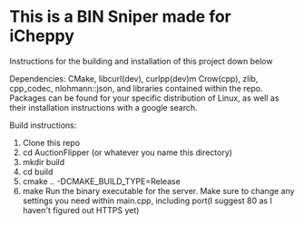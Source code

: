 # This is a BIN Sniper made for iCheppy

Instructions for the building and installation of this project down below

Dependencies:
CMake, libcurl(dev), curlpp(dev)m Crow(cpp), zlib, cpp_codec, nlohmann::json, and libraries contained within the repo. Packages can be found for your specific distribution of Linux, as well as their installation instructions with a google search.

Build instructions:
1. Clone this repo
2. cd AuctionFlipper (or whatever you name this directory)
3. mkdir build
4. cd build
5. cmake .. -DCMAKE_BUILD_TYPE=Release
6. make
Run the binary executable for the server. Make sure to change any settings you need within main.cpp, including port(I suggest 80 as I haven't figured out HTTPS yet)
